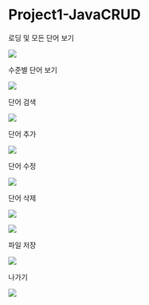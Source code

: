 # Project1-JavaCRUD

로딩 및 모든 단어 보기
<p><img src="screenshots/로딩 및 모든 단어 보기.png"></img></p>
수준별 단어 보기
<p><img src="screenshots/수준별 단어 보기.png"></img></p>
단어 검색
<p><img src="screenshots/단어 검색.png"></img></p>
단어 추가
<p><img src="screenshots/단어 추가.png"></img></p>
단어 수정
<p><img src="screenshots/단어 수정.png"></img></p>
단어 삭제
<p><img src="screenshots/단어 삭제.png"></img></p>
<p><img src="screenshots/단어 삭제 확인.png"></img></p>
파일 저장
<p><img src="screenshots/파일 저장.png"></img></p>
나가기
<p><img src="screenshots/나가기.png"></img></p>
